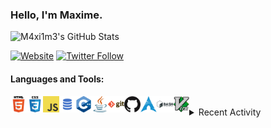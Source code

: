 ### Hello, I'm Maxime.

<img alt="M4xi1m3's GitHub Stats" src="https://github-readme-stats.vercel.app/api?username=M4xi1m3&hide_border=true&count_private=true&show_icons=true&theme=dark" />

[![Website](https://img.shields.io/website?label=Blog&style=for-the-badge&url=https%3A%2F%2Fm4xi1m3.github.io%2F)][website]
[![Twitter Follow](https://img.shields.io/twitter/follow/M4xi1m3?color=blue&style=for-the-badge)][twitter]

#### Languages and Tools:

<img align="left" alt="HTML5" width="26px" src="https://raw.githubusercontent.com/github/explore/5b158a2b0003dc81f29b5632320c7992a67a5f39/topics/html/html.png" />
<img align="left" alt="CSS3" width="26px" src="https://raw.githubusercontent.com/github/explore/5b158a2b0003dc81f29b5632320c7992a67a5f39/topics/css/css.png" />
<img align="left" alt="JavaScript" width="26px" src="https://raw.githubusercontent.com/github/explore/5b158a2b0003dc81f29b5632320c7992a67a5f39/topics/javascript/javascript.png" />
<img align="left" alt="SQL" width="26px" src="https://raw.githubusercontent.com/github/explore/5b158a2b0003dc81f29b5632320c7992a67a5f39/topics/sql/sql.png" />
<img align="left" alt="C++" width="26px" src="https://raw.githubusercontent.com/github/explore/78df643247d429f6cc873026c0622819ad797942/topics/cpp/cpp.png" />
<img align="left" alt="Java" width="26px" src="https://raw.githubusercontent.com/github/explore/78df643247d429f6cc873026c0622819ad797942/topics/java/java.png" />
<img align="left" alt="Git" width="26px" src="https://raw.githubusercontent.com/github/explore/5b158a2b0003dc81f29b5632320c7992a67a5f39/topics/git/git.png" />
<img align="left" alt="GitHub" width="26px" src="https://raw.githubusercontent.com/github/explore/78df643247d429f6cc873026c0622819ad797942/topics/github/github.png" />

<img align="left" alt="Archlinux" width="26px" src="https://raw.githubusercontent.com/github/explore/5b158a2b0003dc81f29b5632320c7992a67a5f39/topics/archlinux/archlinux.png" />
<img align="left" alt="Bash" width="26px" src="https://raw.githubusercontent.com/github/explore/5b158a2b0003dc81f29b5632320c7992a67a5f39/topics/bash/bash.png" />
<img align="left" alt="Vim" width="26px" src="https://raw.githubusercontent.com/github/explore/5b158a2b0003dc81f29b5632320c7992a67a5f39/topics/vim/vim.png" />

<br/>

<details>
  <summary>Recent Activity</summary>

#### Latest Blog Posts

<!-- BLOG-POST-LIST:START -->
- [Micmost: how a .git folder can get your consumers’ data leaked.](https://m4xi1m3.github.io//Micmost-git-leak/)
- [Numworks modding - Part 2 : N0100++](https://m4xi1m3.github.io//Numworks-mod-p2/)
- [Creating a 3D Numworks simulator](https://m4xi1m3.github.io//Numworks-3D-Simulator/)
- [Numworks modding - Part 1 : openning the beasts.](https://m4xi1m3.github.io//Numworks-mod-p1/)
- [Welcome to my blog!](https://m4xi1m3.github.io//Welcome-to-my-blog/)
<!-- BLOG-POST-LIST:END -->

[more blog posts...][website]

#### Recent GitHub Activity
  
<!--START_SECTION:activity-->
1. 💪 Opened PR [#434](https://github.com/Omega-Numworks/Omega/pull/434) in [Omega-Numworks/Omega](https://github.com/Omega-Numworks/Omega)
2. ❗️ Closed issue [#431](https://github.com/Omega-Numworks/Omega/issues/431) in [Omega-Numworks/Omega](https://github.com/Omega-Numworks/Omega)
3. 🗣 Commented on [#431](https://github.com/Omega-Numworks/Omega/issues/431) in [Omega-Numworks/Omega](https://github.com/Omega-Numworks/Omega)
4. 🗣 Commented on [#6](https://github.com/Omega-Numworks/Omega-IDE/issues/6) in [Omega-Numworks/Omega-IDE](https://github.com/Omega-Numworks/Omega-IDE)
5. 🗣 Commented on [#422](https://github.com/Omega-Numworks/Omega/issues/422) in [Omega-Numworks/Omega](https://github.com/Omega-Numworks/Omega)
<!--END_SECTION:activity-->

</details>

[website]: https://m4xi1m3.github.io/
[twitter]: https://twitter.com/M4xi1m3


